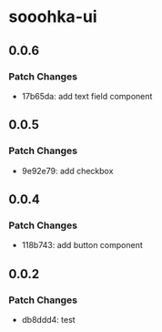 # sooohka-ui

## 0.0.6

### Patch Changes

- 17b65da: add text field component

## 0.0.5

### Patch Changes

- 9e92e79: add checkbox

## 0.0.4

### Patch Changes

- 118b743: add button component

## 0.0.2

### Patch Changes

- db8ddd4: test
